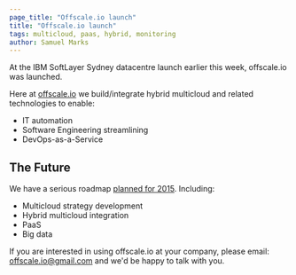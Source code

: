 ```yaml
---
page_title: "Offscale.io launch"
title: "Offscale.io launch"
tags: multicloud, paas, hybrid, monitoring
author: Samuel Marks
---
```


At the IBM SoftLayer Sydney datacentre launch earlier this week, offscale.io was launched.

Here at [offscale.io](http://offscale.io) we build/integrate hybrid multicloud and related technologies to enable:

  - IT automation
  - Software Engineering streamlining
  - DevOps-as-a-Service

## The Future

We have a serious roadmap [planned for 2015](../about.html). Including:

  - Multicloud strategy development
  - Hybrid multicloud integration
  - PaaS
  - Big data

If you are interested in using offscale.io at your company, please email:
<a href="mailto:offscale.io@gmail.com">offscale.io@gmail.com</a> and we'd
be happy to talk with you.
